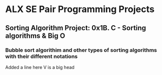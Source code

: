 # ALX SE Pair Programming Projects
## Sorting Algorithm Project: 0x1B. C - Sorting algorithms & Big O
### Bubble sort algorithim and other types of sorting algorithms with their different notations
Added a line here
V is a big head
